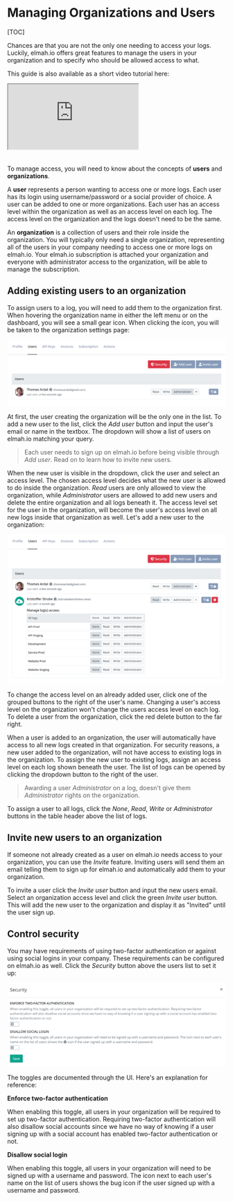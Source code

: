 # Managing Organizations and Users

[TOC]

Chances are that you are not the only one needing to access your logs. Luckily, elmah.io offers great features to manage the users in your organization and to specify who should be allowed access to what.

This guide is also available as a short video tutorial here:

<div class="embed-responsive embed-responsive-16by9">
  <iframe class="embed-responsive-item" src="https://www.youtube.com/embed/7O43XBy4Kfg?rel=0" allowfullscreen></iframe>
</div><br/>

To manage access, you will need to know about the concepts of **users** and **organizations**.

A **user** represents a person wanting to access one or more logs. Each user has its login using username/password or a social provider of choice. A user can be added to one or more organizations. Each user has an access level within the organization as well as an access level on each log. The access level on the organization and the logs doesn't need to be the same.

An **organization** is a collection of users and their role inside the organization. You will typically only need a single organization, representing all of the users in your company needing to access one or more logs on elmah.io. Your elmah.io subscription is attached your organization and everyone with administrator access to the organization, will be able to manage the subscription.

## Adding existing users to an organization

To assign users to a log, you will need to add them to the organization first. When hovering the organization name in either the left menu or on the dashboard, you will see a small gear icon. When clicking the icon, you will be taken to the organization settings page:

![Organization Settings](images/organisation_settings.png)

At first, the user creating the organization will be the only one in the list. To add a new user to the list, click the *Add user* button and input the user's email or name in the textbox. The dropdown will show a list of users on elmah.io matching your query.

> Each user needs to sign up on elmah.io before being visible through *Add user*. Read on to learn how to invite new users.

When the new user is visible in the dropdown, click the user and select an access level. The chosen access level decides what the new user is allowed to do inside the organization. *Read* users are only allowed to view the organization, while *Administrator* users are allowed to add new users and delete the entire organization and all logs beneath it. The access level set for the user in the organization, will become the user's access level on all new logs inside that organization as well. Let's add a new user to the organization:

![Add User to Organization](images/add_user_to_org.png)

To change the access level on an already added user, click one of the grouped buttons to the right of the user's name. Changing a user's access level on the organization won't change the users access level on each log. To delete a user from the organization, click the red delete button to the far right.

When a user is added to an organization, the user will automatically have access to all new logs created in that organization. For security reasons, a new user added to the organization, will not have access to existing logs in the organization. To assign the new user to existing logs, assign an access level on each log shown beneath the user. The list of logs can be opened by clicking the dropdown button to the right of the user.

> Awarding a user *Administrator* on a log, doesn't give them *Administrator* rights on the organization.

To assign a user to all logs, click the _None_, _Read_, _Write_ or _Administrator_ buttons in the table header above the list of logs.

## Invite new users to an organization

If someone not already created as a user on elmah.io needs access to your organization, you can use the *Invite* feature. Inviting users will send them an email telling them to sign up for elmah.io and automatically add them to your organization.

To invite a user click the *Invite user* button and input the new users email. Select an organization access level and click the green *Invite user* button. This will add the new user to the organization and display it as "Invited" until the user sign up.

## Control security

You may have requirements of using two-factor authentication or against using social logins in your company. These requirements can be configured on elmah.io as well. Click the *Security* button above the users list to set it up:

![Users security](images/users-security.png)

The toggles are documented through the UI. Here's an explanation for reference:

**Enforce two-factor authentication**

When enabling this toggle, all users in your organization will be required to set up two-factor authentication. Requiring two-factor authentication will also disallow social accounts since we have no way of knowing if a user signing up with a social account has enabled two-factor authentication or not.

**Disallow social login**

When enabling this toggle, all users in your organization will need to be signed up with a username and password. The icon next to each user's name on the list of users shows the bug icon if the user signed up with a username and password.